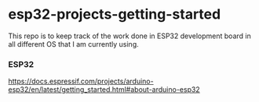 # esp32-projects-getting-started

This repo is to keep track of the work done in ESP32 development board in all different OS that I am currently using.


### ESP32

https://docs.espressif.com/projects/arduino-esp32/en/latest/getting_started.html#about-arduino-esp32
